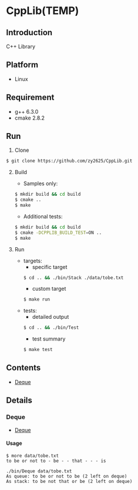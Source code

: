 # CppLib(TEMP)

## Introduction

C++ Library

## Platform

* Linux

## Requirement

* g++ 6.3.0
* cmake 2.8.2

## Run

1. Clone

```bash
$ git clone https://github.com/zy2625/CppLib.git
```

2. Build

    * Samples only:
    ```bash
    $ mkdir build && cd build
    $ cmake ..
    $ make
    ```
    * Additional tests:
    ```bash
    $ mkdir build && cd build
    $ cmake -DCPPLIB_BUILD_TEST=ON ..
    $ make
    ```

3. Run
    * targets:
      * specific target
      ```bash
      $ cd .. && ./bin/Stack ./data/tobe.txt
      ```
      * custom target
      ```bash
      $ make run
      ```
    * tests:
      * detailed output
      ```bash
      $ cd .. && ./bin/Test
      ```
      * test summary
      ```bash
      $ make test
      ```

## Contents

* [Deque](#deque)
<!-- * [Heap](#heap)
* [List](#list)
* [PriorityQueue](#priorityqueue)
* [Queue](#queue)
* [Random](#random)
* [Stack](#stack)
* [Timer](#timer)
* [UnionFind](#unionfind)
* [Vector](#vector) -->

## Details

### Deque

* [Deque](https://github.com/zy2625/CppLib/blob/master/include/Deque.h)

#### Usage

```
$ more data/tobe.txt
to be or not to - be - - that - - - is

./bin/Deque data/tobe.txt
As queue: to be or not to be (2 left on deque)
As stack: to be not that or be (2 left on deque)
```

<!-- ### Heap

* [BinaryHeap](https://github.com/zy2625/CppLib/blob/master/include/BinaryHeap.h)
* [IndexHeap](https://github.com/zy2625/CppLib/blob/master/include/IndexHeap.h)

#### Usage

```
$ more data/tinyHeap.txt
H E A P - E X A M - P L E -

./bin/Heap data/tinyHeap.txt
P X P (8 left on heap)
``` -->

<!-- ### List

* [Vector](https://github.com/zy2625/CppLib/blob/master/include/Vector.h)
* [List](https://github.com/zy2625/CppLib/blob/master/include/List.h)

#### Usage

```
./bin/List
    x.insert_back(): 0 1 2 3 4 5 6 7 8 9 10 11
x.remove_front(): 0 1 2 3 4 5 6 7 8 9 10 11
   x.insert_front(): 11 10 9 8 7 6 5 4 3 2 1 0
 x.remove_back(): 0 1 2 3 4 5 6 7 8 9 10 11
        x.insert(): 0 1 2 3 4 5
          y = x: 0 1 2 3 4 5
          x + y: 0 1 2 3 4 5 0 1 2 3 4 5
         x += y: 0 1 2 3 4 5 0 1 2 3 4 5
              x: 0 1 2 3 4 5 0 1 2 3 4 5
              y: 0 1 2 3 4 5
``` -->

<!-- ### PriorityQueue

* [PriorityQueue](https://github.com/zy2625/CppLib/blob/master/include/PriorityQueue.h)

#### Usage

```
$ more data/tinyPQ.txt
H E A P - E X A M - P L E -

./bin/PriorityQueue data/tinyPQ.txt
Q X P (6 left on priority queue)
``` -->
<!--
### Queue

* [Queue](https://github.com/zy2625/CppLib/blob/master/include/Queue.h)

#### Usage

```
$ more data/tobe.txt
to be or not to - be - - that - - - is

./bin/Queue data/tobe.txt
to be or not to be (2 left on queue)
```

### Random

* [Random](https://github.com/zy2625/CppLib/blob/master/include/Random.h)

#### Usage

```
./bin/Random
Shuffle:
  K♣  A♦  A♠ 10♠  4♦  4♠  7♠  8♦  Q♠  K♦  2♥  6♣  3♥
  K♥  5♣  3♣  6♥  2♠  Q♣  9♠  Q♥  A♥ 10♥  6♠  6♦  7♣
  8♥  J♣  J♥  K♠ 10♣ 10♦  5♥  9♥  9♦  7♦  2♦  5♦  4♣
  Q♦  J♦  4♥  3♦  5♠  A♣  8♣  7♥  8♠  3♠  J♠  2♣  9♣

Normal Distribution:
*
***
******
********
***************
****************************
*******************************************
************************************************
******************************************************************
*************************************************************
**********************************************
********************************
*********************
*************
*******
*
``` -->

<!-- ### Search

* [BinarySearchMap](https://github.com/zy2625/CppLib/blob/master/include/BinarySearchMap.h)
* [BinarySearchSet](https://github.com/zy2625/CppLib/blob/master/include/BinarySearchSet.h)
* [BinarySearchTreeMap](https://github.com/zy2625/CppLib/blob/master/include/BinarySearchTreeMap.h)
* [LinearProbingHashMap](https://github.com/zy2625/CppLib/blob/master/include/LinearProbingHashMap.h)
* [RedBlackTreeMap](https://github.com/zy2625/CppLib/blob/master/include/RedBlackTreeMap.h)
* [SeparateChainingHashMap](https://github.com/zy2625/CppLib/blob/master/include/SeparateChainingHashMap.h)
* [SequentialSearchMap](https://github.com/zy2625/CppLib/blob/master/include/SequentialSearchMap.h)

#### Usage

```
./bin/Search data/ip.csv
Domain Name: www.google.com
IP: 216.239.41.99
Domain Name: amazon.com
IP: 72.21.203.1
Domain Name: github.com
Not Found!
``` -->

<!-- ### Sort

* [BubbleSort](https://github.com/zy2625/CppLib/blob/master/include/BubbleSort.h)
* [HeapSort](https://github.com/zy2625/CppLib/blob/master/include/HeapSort.h)
* [InsertionSort](https://github.com/zy2625/CppLib/blob/master/include/InsertionSort.h)
* [MergeSort](https://github.com/zy2625/CppLib/blob/master/include/MergeSort.h)
* [QuickSort](https://github.com/zy2625/CppLib/blob/master/include/QuickSort.h)
* [Quick3waySort](https://github.com/zy2625/CppLib/blob/master/include/Quick3waySort.h)
* [SelectionSort](https://github.com/zy2625/CppLib/blob/master/include/SelectionSort.h)
* [ShellSort](https://github.com/zy2625/CppLib/blob/master/include/ShellSort.h)

#### Usage

```
./bin/Sort
Running time of sorting algorithms in doubling test:
SORT\SCALE    10000  20000  40000  80000  160000 320000 640000 ratio\lg ratio
HeapSort      0.004  0.007  0.015  0.032  0.086  0.169  0.345  2.076\1.05
QuickSort     0.002  0.006  0.012  0.024  0.051  0.123  0.218  1.989\0.992
Quick3waySort 0.003  0.007  0.015  0.039  0.066  0.151  0.285  1.993\0.995
ShellSort     0.003  0.007  0.017  0.042  0.085  0.216  0.444  2.183\1.13
MergeSort     0.002  0.006  0.011  0.026  0.053  0.117  0.23   2.041\1.03
InsertionSort 0.142  0.564  2.104  8.467  35.204 138.59 561.15 3.959\1.98
SelectionSort 0.26   0.996  4.531  15.89  63.395 255.18 1023.2 3.931\1.97
BubbleSort    0.534  2.126  8.532  34.823 139.19 560.43 2259.6 3.965\1.99
``` -->
<!--
### Stack

* [Stack](https://github.com/zy2625/CppLib/blob/master/include/Stack.h)

#### Usage

```
$ more data/tobe.txt
to be or not to - be - - that - - - is

./bin/Stack data/tobe.txt
to be or not to be (2 left on stack)
```

### Timer

* [Timer](https://github.com/zy2625/CppLib/blob/master/include/Timer.h)

#### Usage

```
./bin/Timer
Timestamp: 1499677940528
Timestamp: 1499677941023
It takes 0.495s to sum the sqrt 100000000 times
```

### UnionFind

* [QuickFind](https://github.com/zy2625/CppLib/blob/master/include/QuickFind.h)
* [QuickUnion](https://github.com/zy2625/CppLib/blob/master/include/QuickUnion.h)
* [UnionFind](https://github.com/zy2625/CppLib/blob/master/include/UnionFind.h)
* [WeightedUnion](https://github.com/zy2625/CppLib/blob/master/include/WeightedUnion.h)

#### Usage

```
./bin/UnionFind
Running time of union-find in doubling test:
UF\SCALE      1000   2000   4000   8000   16000  32000  64000  ratio\lg ratio
UnionFind     0.001  0.001  0.003  0.01   0.018  0.04   0.057  1.811\0.857
WeightedUnion 0.001  0.001  0.004  0.009  0.017  0.044  0.089  2.176\1.12
QuickUnion    0.004  0.013  0.076  0.468  1.516  10.8   47.933 5.023\2.33
QuickFind     0.004  0.013  0.063  0.22   0.866  3.494  14.106 3.94 \1.98
``` -->